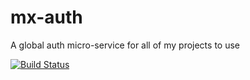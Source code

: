 # mx-auth
A global auth micro-service for all of my projects to use

[![Build Status](https://drone.danielmattox.com/api/badges/dmattox10/mx-auth/status.svg)](https://drone.danielmattox.com/dmattox10/mx-auth)
